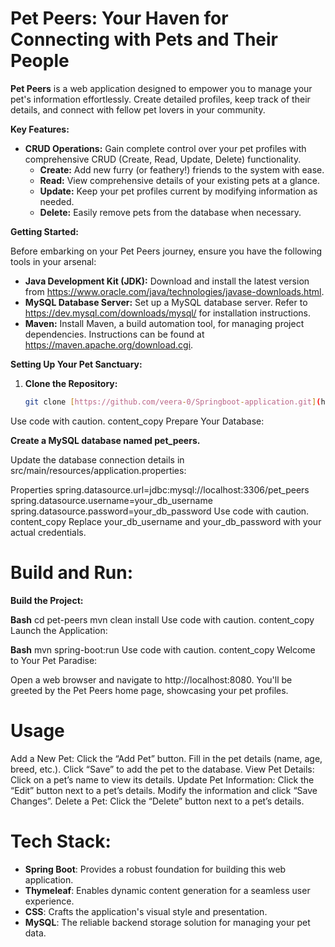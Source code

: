 # Pet Peers: Your Haven for Connecting with Pets and Their People

**Pet Peers** is a web application designed to empower you to manage your pet's information effortlessly. Create detailed profiles, keep track of their details, and connect with fellow pet lovers in your community. 

**Key Features:**

- **CRUD Operations:** Gain complete control over your pet profiles with comprehensive CRUD (Create, Read, Update, Delete) functionality.
  - **Create:** Add new furry (or feathery!) friends to the system with ease.
  - **Read:** View comprehensive details of your existing pets at a glance.
  - **Update:** Keep your pet profiles current by modifying information as needed.
  - **Delete:** Easily remove pets from the database when necessary.

**Getting Started:**

Before embarking on your Pet Peers journey, ensure you have the following tools in your arsenal:

- **Java Development Kit (JDK):** Download and install the latest version from https://www.oracle.com/java/technologies/javase-downloads.html.
- **MySQL Database Server:** Set up a MySQL database server. Refer to https://dev.mysql.com/downloads/mysql/ for installation instructions.
- **Maven:** Install Maven, a build automation tool, for managing project dependencies. Instructions can be found at https://maven.apache.org/download.cgi.

**Setting Up Your Pet Sanctuary:**

1. **Clone the Repository:**

   ```bash
   git clone [https://github.com/veera-0/Springboot-application.git](https://github.com/veera-0/Springboot-application.git)
Use code with caution.
content_copy
Prepare Your Database:

**Create a MySQL database named pet_peers.**

Update the database connection details in src/main/resources/application.properties:

Properties
spring.datasource.url=jdbc:mysql://localhost:3306/pet_peers
spring.datasource.username=your_db_username
spring.datasource.password=your_db_password
Use code with caution.
content_copy
Replace your_db_username and your_db_password with your actual credentials.

# Build and Run:

**Build the Project:**

**Bash**
cd pet-peers
mvn clean install
Use code with caution.
content_copy
Launch the Application:

**Bash**
mvn spring-boot:run
Use code with caution.
content_copy
Welcome to Your Pet Paradise:

Open a web browser and navigate to http://localhost:8080. You'll be greeted by the Pet Peers home page, showcasing your pet profiles.

# Usage
Add a New Pet:
Click the “Add Pet” button.
Fill in the pet details (name, age, breed, etc.).
Click “Save” to add the pet to the database.
View Pet Details:
Click on a pet’s name to view its details.
Update Pet Information:
Click the “Edit” button next to a pet’s details.
Modify the information and click “Save Changes”.
Delete a Pet:
Click the “Delete” button next to a pet’s details.

# Tech Stack:

- **Spring Boot**: Provides a robust foundation for building this web application.
- **Thymeleaf**: Enables dynamic content generation for a seamless user experience.
- **CSS**: Crafts the application's visual style and presentation.
- **MySQL**: The reliable backend storage solution for managing your pet data.